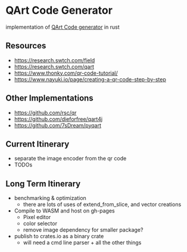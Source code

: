 # QArt Code Generator

implementation of [QArt Code generator](https://research.swtch.com/qr/draw/) in rust

## Resources
- https://research.swtch.com/field
- https://research.swtch.com/qart
- https://www.thonky.com/qr-code-tutorial/
- https://www.nayuki.io/page/creating-a-qr-code-step-by-step

## Other Implementations
- https://github.com/rsc/qr
- https://github.com/dieforfree/qart4j
- https://github.com/7sDream/pyqart

## Current Itinerary
- separate the image encoder from the qr code
- TODOs
  
## Long Term Itinerary
- benchmarking & optimization
  - there are lots of uses of extend_from_slice, and vector creations
- Compile to WASM and host on gh-pages
  - Pixel editor
  - color selector
  - remove image dependency for smaller package?
- publish to crates.io as a binary crate
  - will need a cmd line parser + all the other things
